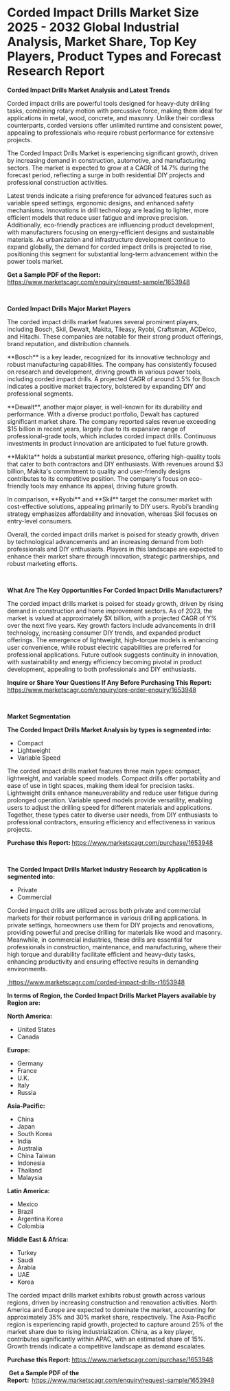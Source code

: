 <p><h1>Corded Impact Drills Market Size 2025 - 2032 Global Industrial Analysis, Market Share, Top Key Players, Product Types and Forecast Research Report</h1></p><p><strong>Corded Impact Drills Market Analysis and Latest Trends</strong></p>
<p><p>Corded impact drills are powerful tools designed for heavy-duty drilling tasks, combining rotary motion with percussive force, making them ideal for applications in metal, wood, concrete, and masonry. Unlike their cordless counterparts, corded versions offer unlimited runtime and consistent power, appealing to professionals who require robust performance for extensive projects.</p><p>The Corded Impact Drills Market is experiencing significant growth, driven by increasing demand in construction, automotive, and manufacturing sectors. The market is expected to grow at a CAGR of 14.7% during the forecast period, reflecting a surge in both residential DIY projects and professional construction activities. </p><p>Latest trends indicate a rising preference for advanced features such as variable speed settings, ergonomic designs, and enhanced safety mechanisms. Innovations in drill technology are leading to lighter, more efficient models that reduce user fatigue and improve precision. Additionally, eco-friendly practices are influencing product development, with manufacturers focusing on energy-efficient designs and sustainable materials. As urbanization and infrastructure development continue to expand globally, the demand for corded impact drills is projected to rise, positioning this segment for substantial long-term advancement within the power tools market.</p></p>
<p><strong>Get a Sample PDF of the Report:&nbsp;</strong> <a href="https://www.marketscagr.com/enquiry/request-sample/1653948?utm_campaign=1848&utm_medium=2&utm_source=Github&utm_content=ia&utm_term=18042025&utm_id=corded-impact-drills">https://www.marketscagr.com/enquiry/request-sample/1653948</a></p>
<p>&nbsp;</p>
<p><strong>Corded Impact Drills Major Market Players</strong></p>
<p><p>The corded impact drills market features several prominent players, including Bosch, Skil, Dewalt, Makita, Tileasy, Ryobi, Craftsman, ACDelco, and Hitachi. These companies are notable for their strong product offerings, brand reputation, and distribution channels.</p><p>**Bosch** is a key leader, recognized for its innovative technology and robust manufacturing capabilities. The company has consistently focused on research and development, driving growth in various power tools, including corded impact drills. A projected CAGR of around 3.5% for Bosch indicates a positive market trajectory, bolstered by expanding DIY and professional segments.</p><p>**Dewalt**, another major player, is well-known for its durability and performance. With a diverse product portfolio, Dewalt has captured significant market share. The company reported sales revenue exceeding $15 billion in recent years, largely due to its expansive range of professional-grade tools, which includes corded impact drills. Continuous investments in product innovation are anticipated to fuel future growth.</p><p>**Makita** holds a substantial market presence, offering high-quality tools that cater to both contractors and DIY enthusiasts. With revenues around $3 billion, Makita's commitment to quality and user-friendly designs contributes to its competitive position. The company's focus on eco-friendly tools may enhance its appeal, driving future growth.</p><p>In comparison, **Ryobi** and **Skil** target the consumer market with cost-effective solutions, appealing primarily to DIY users. Ryobi’s branding strategy emphasizes affordability and innovation, whereas Skil focuses on entry-level consumers.</p><p>Overall, the corded impact drills market is poised for steady growth, driven by technological advancements and an increasing demand from both professionals and DIY enthusiasts. Players in this landscape are expected to enhance their market share through innovation, strategic partnerships, and robust marketing efforts.</p></p>
<p>&nbsp;</p>
<p><strong>What Are The Key Opportunities For Corded Impact Drills Manufacturers?</strong></p>
<p><p>The corded impact drills market is poised for steady growth, driven by rising demand in construction and home improvement sectors. As of 2023, the market is valued at approximately $X billion, with a projected CAGR of Y% over the next five years. Key growth factors include advancements in drill technology, increasing consumer DIY trends, and expanded product offerings. The emergence of lightweight, high-torque models is enhancing user convenience, while robust electric capabilities are preferred for professional applications. Future outlook suggests continuity in innovation, with sustainability and energy efficiency becoming pivotal in product development, appealing to both professionals and DIY enthusiasts.</p></p>
<p><strong>Inquire or Share Your Questions If Any Before Purchasing This Report:</strong> <a href="https://www.marketscagr.com/enquiry/pre-order-enquiry/1653948?utm_campaign=1848&utm_medium=2&utm_source=Github&utm_content=ia&utm_term=18042025&utm_id=corded-impact-drills">https://www.marketscagr.com/enquiry/pre-order-enquiry/1653948</a></p>
<p>&nbsp;</p>
<p><strong>Market Segmentation</strong></p>
<p><strong>The Corded Impact Drills Market Analysis by types is segmented into:</strong></p>
<p><ul><li>Compact</li><li>Lightweight</li><li>Variable Speed</li></ul></p>
<p><p>The corded impact drills market features three main types: compact, lightweight, and variable speed models. Compact drills offer portability and ease of use in tight spaces, making them ideal for precision tasks. Lightweight drills enhance maneuverability and reduce user fatigue during prolonged operation. Variable speed models provide versatility, enabling users to adjust the drilling speed for different materials and applications. Together, these types cater to diverse user needs, from DIY enthusiasts to professional contractors, ensuring efficiency and effectiveness in various projects.</p></p>
<p><strong>Purchase this Report:&nbsp;</strong><a href="https://www.marketscagr.com/purchase/1653948?utm_campaign=1848&utm_medium=2&utm_source=Github&utm_content=ia&utm_term=18042025&utm_id=corded-impact-drills">https://www.marketscagr.com/purchase/1653948</a></p>
<p>&nbsp;</p>
<p><strong>The Corded Impact Drills Market Industry Research by Application is segmented into:</strong></p>
<p><ul><li>Private</li><li>Commercial</li></ul></p>
<p><p>Corded impact drills are utilized across both private and commercial markets for their robust performance in various drilling applications. In private settings, homeowners use them for DIY projects and renovations, providing powerful and precise drilling for materials like wood and masonry. Meanwhile, in commercial industries, these drills are essential for professionals in construction, maintenance, and manufacturing, where their high torque and durability facilitate efficient and heavy-duty tasks, enhancing productivity and ensuring effective results in demanding environments.</p></p>
<p><a href="https://www.marketscagr.com/corded-impact-drills-r1653948?utm_campaign=1848&utm_medium=2&utm_source=Github&utm_content=ia&utm_term=18042025&utm_id=corded-impact-drills">&nbsp;https://www.marketscagr.com/corded-impact-drills-r1653948</a></p>
<p><strong>In terms of Region, the Corded Impact Drills Market Players available by Region are:</strong></p>
<p>
    <p> <strong> North America: </strong>
        <ul>
            <li>United States</li>
            <li>Canada</li>
        </ul>
        </p> 
    <p> <strong> Europe: </strong>
        <ul>
            <li>Germany</li>
            <li>France</li>
            <li>U.K.</li>
            <li>Italy</li>
            <li>Russia</li>
        </ul>
        </p> 
    <p> <strong> Asia-Pacific: </strong>
        <ul>
            <li>China</li>
            <li>Japan</li>
            <li>South Korea</li>
            <li>India</li>
            <li>Australia</li>
            <li>China Taiwan</li>
            <li>Indonesia</li>
            <li>Thailand</li>
            <li>Malaysia</li>
        </ul>
        </p> 
    <p> <strong> Latin America: </strong>
        <ul>
            <li>Mexico</li>
            <li>Brazil</li>
            <li>Argentina Korea</li>
            <li>Colombia</li>
        </ul>
        </p> 
    <p> <strong> Middle East & Africa: </strong>
        <ul>
            <li>Turkey</li>
            <li>Saudi</li>
            <li>Arabia</li>
            <li>UAE</li>
            <li>Korea</li>
        </ul>
    </p>
    </p>
<p><p>The corded impact drills market exhibits robust growth across various regions, driven by increasing construction and renovation activities. North America and Europe are expected to dominate the market, accounting for approximately 35% and 30% market share, respectively. The Asia-Pacific region is experiencing rapid growth, projected to capture around 25% of the market share due to rising industrialization. China, as a key player, contributes significantly within APAC, with an estimated share of 15%. Growth trends indicate a competitive landscape as demand escalates.</p></p>
<p><strong>Purchase this Report: </strong><a href="https://www.marketscagr.com/purchase/1653948?utm_campaign=1848&utm_medium=2&utm_source=Github&utm_content=ia&utm_term=18042025&utm_id=corded-impact-drills">https://www.marketscagr.com/purchase/1653948</a></p>
<p>&nbsp;<strong>Get a Sample PDF of the Report:&nbsp;&nbsp;</strong><a href="https://www.marketscagr.com/enquiry/request-sample/1653948?utm_campaign=1848&utm_medium=2&utm_source=Github&utm_content=ia&utm_term=18042025&utm_id=corded-impact-drills">https://www.marketscagr.com/enquiry/request-sample/1653948</a></p>
<p><strong></strong></p>
<p><p></p><p></p><p></p></p>